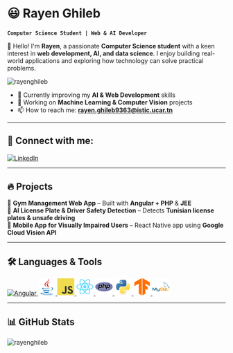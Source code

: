 # 😃 Rayen Ghileb

**`Computer Science Student | Web & AI Developer`**

👋 Hello! I'm **Rayen**, a passionate **Computer Science student** with a keen interest in **web development, AI, and data science**. I enjoy building real-world applications and exploring how technology can solve practical problems.

<p align="left"> <img src="https://komarev.com/ghpvc/?username=rayenghileb&label=Profile%20views&color=0e75b6&style=flat" alt="rayenghileb" /> </p>

- 🌱 Currently improving my **AI & Web Development** skills  
- 🚀 Working on **Machine Learning & Computer Vision** projects  
- 📫 How to reach me: **rayen.ghileb9363@istic.ucar.tn**  

---

## 🔗 Connect with me:  
<p align="left">
<a href="www.linkedin.com/in/rayen-ghileb-a02747337" target="blank">
  <img align="center" src="https://raw.githubusercontent.com/rahuldkjain/github-profile-readme-generator/master/src/images/icons/Social/linked-in-alt.svg" alt="LinkedIn" height="30" width="40" />
</a>
</p>

---

## 🔥 Projects  
🔹 **Gym Management Web App** – Built with **Angular + PHP** & **JEE**  
🔹 **AI License Plate & Driver Safety Detection** – Detects **Tunisian license plates & unsafe driving**  
🔹 **Mobile App for Visually Impaired Users** – React Native app using **Google Cloud Vision API**  

---

## 🛠️ Languages & Tools  

<p align="left">
<a href="https://angular.io" target="_blank"> <img src="https://angular.io/assets/images/logos/angular/angular.svg" alt="Angular" width="40" height="40"/> </a>
<a href="https://www.java.com" target="_blank"> <img src="https://raw.githubusercontent.com/devicons/devicon/master/icons/java/java-original.svg" alt="Java" width="40" height="40"/> </a>
<a href="https://developer.mozilla.org/en-US/docs/Web/JavaScript" target="_blank"> <img src="https://raw.githubusercontent.com/devicons/devicon/master/icons/javascript/javascript-original.svg" alt="JavaScript" width="40" height="40"/> </a>
<a href="https://reactnative.dev/" target="_blank"> <img src="https://raw.githubusercontent.com/devicons/devicon/master/icons/react/react-original.svg" alt="React Native" width="40" height="40"/> </a>
<a href="https://www.php.net" target="_blank"> <img src="https://raw.githubusercontent.com/devicons/devicon/master/icons/php/php-original.svg" alt="PHP" width="40" height="40"/> </a>
<a href="https://www.python.org" target="_blank"> <img src="https://raw.githubusercontent.com/devicons/devicon/master/icons/python/python-original.svg" alt="Python" width="40" height="40"/> </a>
<a href="https://www.tensorflow.org/" target="_blank"> <img src="https://raw.githubusercontent.com/devicons/devicon/master/icons/tensorflow/tensorflow-original.svg" alt="TensorFlow" width="40" height="40"/> </a>
<a href="https://www.mysql.com/" target="_blank"> <img src="https://raw.githubusercontent.com/devicons/devicon/master/icons/mysql/mysql-original-wordmark.svg" alt="MySQL" width="40" height="40"/> </a>
</p>

---

## 📊 GitHub Stats  

<p>
  <img align="left" src="https://github-readme-stats.vercel.app/api/top-langs?username=rayenghileb&show_icons=true&locale=en&layout=compact" alt="rayenghileb" />
</p>
